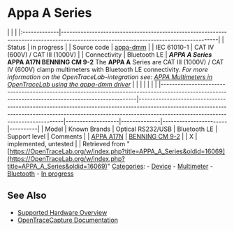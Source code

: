 # Appa A Series

| | | |:-------------|--------------------------------------------------------------------------------------------------------------------------------------| | Status | in progress | | Source code | [appa-dmm](http://github.com/OpenTraceLab/?p=OpenTraceCapture.git;a=tree;f=src/hardware/appa-dmm) | | IEC 61010-1 | CAT IV (600V) / CAT III (1000V) | | Connectivity | Bluetooth LE | **_APPA A Series_ APPA A17N BENNING CM 9-2** The **APPA A** Series are CAT III (1000V) / CAT IV (600V) clamp multimeters with Bluetooth LE connectivity. *For more information on the OpenTraceLab-integration see: [APPA Multimeters in OpenTraceLab using the appa-dmm driver](APPA_Multimeters.html "APPA Multimeters")* | | | | | | | |---------------------------------------------------------------------------------------------------------------------------------------------------|---------------------------------------------------------------------------------------------------------------------------------------------------------------------------------------------------------------|-------------------|--------------|-----------------------|----------| | Model | Known Brands | Optical RS232/USB | Bluetooth LE | Support level | Comments | | [APPA A17N](http://www.appatech.com/en/product-652723/Leakage-Current-Clamp-Meter-APPA-A17N.html) | [BENNING CM 9-2](https://www.benning.de/products-en/testing-measuring-and-safety-equipment/current-clamp-multimeter/leakage-current-clamp-cm-9-1-cm-9-2.html) | | X | implemented, untested | | 
Retrieved from "[https://OpenTraceLab.org/w/index.php?title=APPA_A_Series&oldid=16069](https://OpenTraceLab.org/w/index.php?title=APPA_A_Series&oldid=16069)" 
[Categories](specialcategories-specialcategories.md): \- [Device](./Category:Device.html "Category:Device") \- [Multimeter](./Category:Multimeter.html "Category:Multimeter") \- [Bluetooth](./Category:Bluetooth.html "Category:Bluetooth") \- [In progress](./Category:In_progress.html "Category:In progress")

## See Also
- [Supported Hardware Overview](../supported-hardware.md)
- [OpenTraceCapture Documentation](../../opentracecapture/overview.md)
